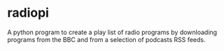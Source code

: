 # radiopi
A python program to create a play list of radio programs by downloading programs from the BBC and from a selection of podcasts RSS feeds.
